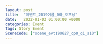 ```yaml
---
layout: post
title:  "이벤트_2019여름_0화_오프닝"
date:   2022-01-03 01:00:00 +0000
categories: Event
Tags: Story Event
SceneCode: ["scene_evt190627_cp0_q1_s10"]
---
```

